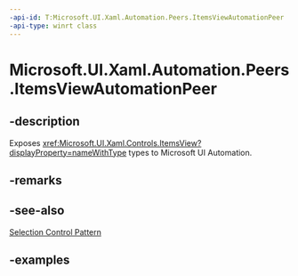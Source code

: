 ```yaml
---
-api-id: T:Microsoft.UI.Xaml.Automation.Peers.ItemsViewAutomationPeer
-api-type: winrt class
---
```


# Microsoft.UI.Xaml.Automation.Peers.ItemsViewAutomationPeer

<!--
public class ItemsViewAutomationPeer : Microsoft.UI.Xaml.Automation.Peers.FrameworkElementAutomationPeer, Microsoft.UI.Xaml.Automation.Provider.ISelectionProvider
-->

## -description

Exposes <xref:Microsoft.UI.Xaml.Controls.ItemsView?displayProperty=nameWithType> types to Microsoft UI Automation.

## -remarks

## -see-also

[Selection Control Pattern](/windows/win32/winauto/uiauto-implementingselection)

## -examples
